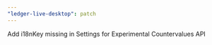 ```yaml
---
"ledger-live-desktop": patch
---
```


Add i18nKey missing in Settings for Experimental Countervalues API
